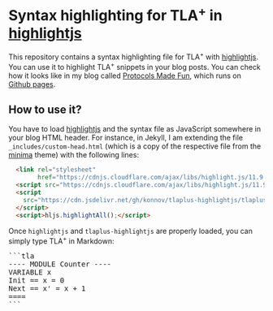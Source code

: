 # Syntax highlighting for TLA<sup>+</sup> in [highlightjs][]

This repository contains a syntax highlighting file for TLA<sup>+</sup> with
[highlightjs][]. You can use it to highlight TLA<sup>+</sup> snippets in your
blog posts. You can check how it looks like in my blog called
[Protocols Made Fun][], which runs on [Github pages][].

## How to use it?

You have to load [highlightjs][] and the syntax file as JavaScript somewhere in
your blog HTML header. For instance, in Jekyll, I am extending the file
`_includes/custom-head.html` (which is a copy of the respective file from the
[minima][] theme) with the following lines:

```html
  <link rel="stylesheet"
        href="https://cdnjs.cloudflare.com/ajax/libs/highlight.js/11.9.0/styles/isbl-editor-light.css"></link>
  <script src="https://cdnjs.cloudflare.com/ajax/libs/highlight.js/11.9.0/highlight.min.js"></script>
  <script
    src="https://cdn.jsdelivr.net/gh/konnov/tlaplus-highlightjs/tlaplus-minified.js">
  </script>
  <script>hljs.highlightAll();</script>
```

Once `highlightjs` and `tlaplus-highlightjs` are properly loaded, you can simply
type TLA<sup>+</sup> in Markdown:

<pre>
```tla
---- MODULE Counter ----
VARIABLE x
Init == x = 0
Next == x' = x + 1
====
```
</pre>


[highlightjs]: https://highlightjs.org/
[Protocols Made Fun]: https://konnov.github.io/protocols-made-fun/
[minima]: https://github.com/jekyll/minima
[Github pages]: https://pages.github.com/
